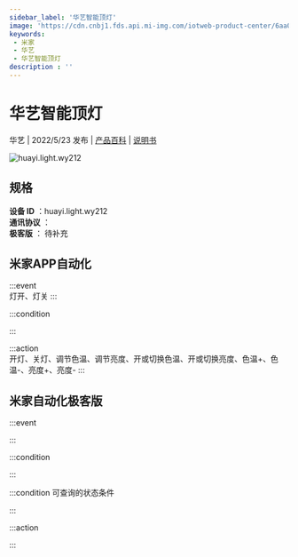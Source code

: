 ```yaml
---
sidebar_label: '华艺智能顶灯'
image: 'https://cdn.cnbj1.fds.api.mi-img.com/iotweb-product-center/6aa039964d226c53e10ddec23e849473_1626057269042.png?GalaxyAccessKeyId=AKVGLQWBOVIRQ3XLEW&Expires=9223372036854775807&Signature=7jsJF4kQtloistAdD6Q/khzfdP4='
keywords: 
 - 米家
 - 华艺
 - 华艺智能顶灯
description : ''
---
```

# 华艺智能顶灯

华艺 | 2022/5/23 发布 | [产品百科](https://home.mi.com/webapp/content/baike/product/index.html?model=huayi.light.wy212/) | [说明书](https://home.mi.com/views/introduction.html?model=huayi.light.wy212&region=cn)

![huayi.light.wy212](https://cdn.cnbj1.fds.api.mi-img.com/iotweb-product-center/6aa039964d226c53e10ddec23e849473_1626057269042.png?GalaxyAccessKeyId=AKVGLQWBOVIRQ3XLEW&Expires=9223372036854775807&Signature=7jsJF4kQtloistAdD6Q/khzfdP4=)

## 规格  
> 
**设备 ID** ：huayi.light.wy212  
**通讯协议** ：  
**极客版**  ： 待补充 


## 米家APP自动化  

:::event  
灯开、灯关
:::

:::condition  

:::

:::action   
开灯、关灯、调节色温、调节亮度、开或切换色温、开或切换亮度、色温+、色温-、亮度+、亮度-
:::

## 米家自动化极客版  

:::event  

:::

:::condition  

:::

:::condition 可查询的状态条件  

:::

:::action  

:::

        

